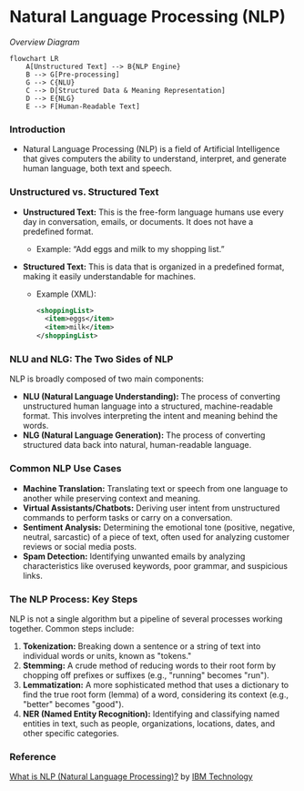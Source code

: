# Natural Language Processing (NLP)

_Overview Diagram_

```mermaid
flowchart LR
    A[Unstructured Text] --> B{NLP Engine}
    B --> G[Pre-processing]
    G --> C{NLU}
    C --> D[Structured Data & Meaning Representation]
    D --> E{NLG}
    E --> F[Human-Readable Text]
```

### Introduction

- Natural Language Processing (NLP) is a field of Artificial Intelligence that gives computers the ability to understand, interpret, and generate human language, both text and speech.

### Unstructured vs. Structured Text

- **Unstructured Text:** This is the free-form language humans use every day in conversation, emails, or documents. It does not have a predefined format.
  - Example: “Add eggs and milk to my shopping list.”

- **Structured Text:** This is data that is organized in a predefined format, making it easily understandable for machines.
  - Example (XML):
    ```xml
    <shoppingList>
      <item>eggs</item>
      <item>milk</item>
    </shoppingList>
    ```

### NLU and NLG: The Two Sides of NLP

NLP is broadly composed of two main components:

- **NLU (Natural Language Understanding):** The process of converting unstructured human language into a structured, machine-readable format. This involves interpreting the intent and meaning behind the words.
- **NLG (Natural Language Generation):** The process of converting structured data back into natural, human-readable language.

### Common NLP Use Cases

- **Machine Translation:** Translating text or speech from one language to another while preserving context and meaning.
- **Virtual Assistants/Chatbots:** Deriving user intent from unstructured commands to perform tasks or carry on a conversation.
- **Sentiment Analysis:** Determining the emotional tone (positive, negative, neutral, sarcastic) of a piece of text, often used for analyzing customer reviews or social media posts.
- **Spam Detection:** Identifying unwanted emails by analyzing characteristics like overused keywords, poor grammar, and suspicious links.

### The NLP Process: Key Steps

NLP is not a single algorithm but a pipeline of several processes working together. Common steps include:

1.  **Tokenization:** Breaking down a sentence or a string of text into individual words or units, known as "tokens."
2.  **Stemming:** A crude method of reducing words to their root form by chopping off prefixes or suffixes (e.g., "running" becomes "run").
3.  **Lemmatization:** A more sophisticated method that uses a dictionary to find the true root form (lemma) of a word, considering its context (e.g., "better" becomes "good").
4.  **NER (Named Entity Recognition):** Identifying and classifying named entities in text, such as people, organizations, locations, dates, and other specific categories.

### Reference

[What is NLP (Natural Language Processing)?](https://www.youtube.com/watch?v=fLvJ8VdHLA0) by [IBM Technology](https://www.youtube.com/@IBMTechnology)
